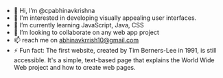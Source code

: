 - 👋 Hi, I’m @cpabhinavkrishna
- 👀 I'm interested in developing visually appealing user interfaces.
- 🌱 I’m currently learning JavaScript, Java, CSS
- 💞️ I’m looking to collaborate on any web app project
- 📫 reach me on abhinavkrrish10@gmail.com
- ⚡ Fun fact: The first website, created by Tim Berners-Lee in 1991, is still accessible. It's a simple, text-based page that explains the World Wide Web project and how to create web pages.

<!---
cpabhinavkrishna/cpabhinavkrishna is a ✨ special ✨ repository because its `README.md` (this file) appears on your GitHub profile.
You can click the Preview link to take a look at your changes.
--->
